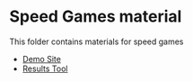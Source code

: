 # Speed Games material

This folder contains materials for speed games

- [Demo Site](./demo_website)
- [Results Tool](./result_tool)
